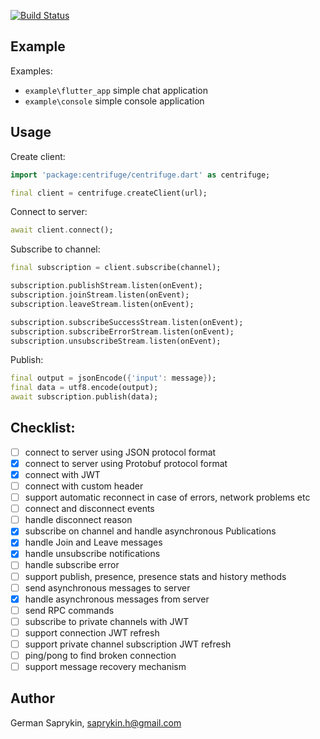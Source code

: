 [![Build Status](https://travis-ci.org/centrifugal/centrifuge-dart.svg?branch=master)](https://travis-ci.org/centrifugal/centrifuge-dart)


## Example

Examples:
* `example\flutter_app` simple chat application
* `example\console` simple console application 

## Usage

Create client:

```dart
import 'package:centrifuge/centrifuge.dart' as centrifuge;

final client = centrifuge.createClient(url);
```
Connect to server:
```dart
await client.connect();
```
Subscribe to channel:
```dart
final subscription = client.subscribe(channel);

subscription.publishStream.listen(onEvent);
subscription.joinStream.listen(onEvent);
subscription.leaveStream.listen(onEvent);

subscription.subscribeSuccessStream.listen(onEvent);
subscription.subscribeErrorStream.listen(onEvent);
subscription.unsubscribeStream.listen(onEvent);
```
Publish:
```dart
final output = jsonEncode({'input': message});
final data = utf8.encode(output);
await subscription.publish(data);
```


## Checklist:

- [ ] connect to server using JSON protocol format
- [x] connect to server using Protobuf protocol format
- [x] connect with JWT
- [ ] connect with custom header
- [ ] support automatic reconnect in case of errors, network problems etc
- [ ] connect and disconnect events
- [ ] handle disconnect reason
- [x] subscribe on channel and handle asynchronous Publications
- [x] handle Join and Leave messages
- [x] handle unsubscribe notifications
- [ ] handle subscribe error
- [ ] support publish, presence, presence stats and history methods
- [ ] send asynchronous messages to server
- [x] handle asynchronous messages from server
- [ ] send RPC commands
- [ ] subscribe to private channels with JWT
- [ ] support connection JWT refresh
- [ ] support private channel subscription JWT refresh
- [ ] ping/pong to find broken connection
- [ ] support message recovery mechanism

## Author

German Saprykin, saprykin.h@gmail.com

